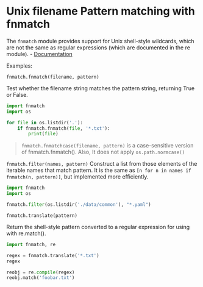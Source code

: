 # Unix filename Pattern matching with fnmatch

The `fnmatch` module provides support for Unix shell-style wildcards, which are not the same as regular expressions (which are documented in the re module). - [Documentation](https://docs.python.org/3/library/fnmatch.html)


Examples:

`fnmatch.fnmatch(filename, pattern)`

Test whether the filename string matches the pattern string, returning True or False.

```python
import fnmatch
import os

for file in os.listdir('.'):
    if fnmatch.fnmatch(file, '*.txt'):
        print(file)
```

> `fnmatch.fnmatchcase(filename, pattern)` is a case-sensitive version of fnmatch.fnmatch(). Also, It does not apply `os.path.normcase()`

`fnmatch.filter(names, pattern)`
Construct a list from those elements of the iterable names that match pattern. It is the same as `[n for n in names if fnmatch(n, pattern)]`, but implemented more efficiently.

```python
import fnmatch
import os

fnmatch.filter(os.listdir('./data/common'), "*.yaml")
```

`fnmatch.translate(pattern)`

Return the shell-style pattern converted to a regular expression for using with re.match().

```python
import fnmatch, re

regex = fnmatch.translate('*.txt')
regex

reobj = re.compile(regex)
reobj.match('foobar.txt')
```
